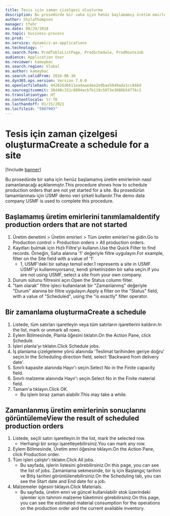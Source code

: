 ```yaml
---
title: Tesis için zaman çizelgesi oluşturma
description: Bu prosedürde bir saha için henüz başlamamış üretim emirlerinin nasıl zamanlanacağı açıklanmıştır.
author: ShylaThompson
manager: tfehr
ms.date: 08/29/2018
ms.topic: business-process
ms.prod: ''
ms.service: dynamics-ax-applications
ms.technology: ''
ms.search.form: ProdTableListPage, ProdSchedule, ProdRouteJob
audience: Application User
ms.reviewer: kamaybac
ms.search.region: Global
ms.author: kamaybac
ms.search.validFrom: 2016-06-30
ms.dyn365.ops.version: Version 7.0.0
ms.openlocfilehash: 442826d6611ea4aaedee2e9bae5649ada1cc846d
ms.sourcegitcommit: 38d40c331c8894acb7b119c5073e3088b54776c1
ms.translationtype: HT
ms.contentlocale: tr-TR
ms.lasthandoff: 01/15/2021
ms.locfileid: "5007903"
---
```

# <a name="create-a-schedule-for-a-site"></a><span data-ttu-id="9471f-103">Tesis için zaman çizelgesi oluşturma</span><span class="sxs-lookup"><span data-stu-id="9471f-103">Create a schedule for a site</span></span>

[!include [banner](../../includes/banner.md)]

<span data-ttu-id="9471f-104">Bu prosedürde bir saha için henüz başlamamış üretim emirlerinin nasıl zamanlanacağı açıklanmıştır.</span><span class="sxs-lookup"><span data-stu-id="9471f-104">This procedure shows how to schedule production orders that are not yet started for a site.</span></span>  <span data-ttu-id="9471f-105">Bu prosedürün tamamlanması için USMF demo veri şirketi kullanılır.</span><span class="sxs-lookup"><span data-stu-id="9471f-105">The demo data company USMF is used to complete this procedure.</span></span>


## <a name="identify-production-orders-that-are-not-started"></a><span data-ttu-id="9471f-106">Başlamamış üretim emirlerini tanımlama</span><span class="sxs-lookup"><span data-stu-id="9471f-106">Identify production orders that are not started</span></span>
1. <span data-ttu-id="9471f-107">Üretim denetimi > Üretim emirleri > Tüm üretim emirleri'ne gidin.</span><span class="sxs-lookup"><span data-stu-id="9471f-107">Go to Production control > Production orders > All production orders.</span></span>
2. <span data-ttu-id="9471f-108">Kayıtları bulmak için Hızlı Filtre'yi kullanın.</span><span class="sxs-lookup"><span data-stu-id="9471f-108">Use the Quick Filter to find records.</span></span> <span data-ttu-id="9471f-109">Örneğin, Saha alanına '1' değeriyle filtre uygulayın.</span><span class="sxs-lookup"><span data-stu-id="9471f-109">For example, filter on the Site field with a value of '1'.</span></span>
    * <span data-ttu-id="9471f-110">1, USMF'deki bir sahayı temsil eder.</span><span class="sxs-lookup"><span data-stu-id="9471f-110">1 represents a site in USMF.</span></span> <span data-ttu-id="9471f-111">USMF'yi kullanmıyorsanız, kendi şirketinizden bir saha seçin.</span><span class="sxs-lookup"><span data-stu-id="9471f-111">If you are not using USMF, select a site from your own company.</span></span>  
3. <span data-ttu-id="9471f-112">Durum sütunu filtresini açın.</span><span class="sxs-lookup"><span data-stu-id="9471f-112">Open the Status column filter.</span></span>
4. <span data-ttu-id="9471f-113">"tam olarak" filtre işleci kullanılarak bir "Zamanlanmış" değeriyle "Durum" alanına bir filtre uygulayın.</span><span class="sxs-lookup"><span data-stu-id="9471f-113">Apply a filter on the "Status" field, with a value of "Scheduled", using the "is exactly" filter operator.</span></span>

## <a name="create-a-schedule"></a><span data-ttu-id="9471f-114">Bir zamanlama oluşturma</span><span class="sxs-lookup"><span data-stu-id="9471f-114">Create a schedule</span></span>
1. <span data-ttu-id="9471f-115">Listede, tüm satırları işaretleyin veya tüm satırların işaretlerini kaldırın.</span><span class="sxs-lookup"><span data-stu-id="9471f-115">In the list, mark or unmark all rows.</span></span>
2. <span data-ttu-id="9471f-116">Eylem Bölmesinde, Planla öğesini tıklatın.</span><span class="sxs-lookup"><span data-stu-id="9471f-116">On the Action Pane, click Schedule.</span></span>
3. <span data-ttu-id="9471f-117">İşleri planla'yı tıklatın.</span><span class="sxs-lookup"><span data-stu-id="9471f-117">Click Schedule jobs.</span></span>
4. <span data-ttu-id="9471f-118">İş planlama çizelgeleme yönü alanında 'Teslimat tarihinden geriye doğru' seçin.</span><span class="sxs-lookup"><span data-stu-id="9471f-118">In the Scheduling direction field, select 'Backward from delivery date'.</span></span>
5. <span data-ttu-id="9471f-119">Sınırlı kapasite alanında Hayır'ı seçin.</span><span class="sxs-lookup"><span data-stu-id="9471f-119">Select No in the Finite capacity field.</span></span>
6. <span data-ttu-id="9471f-120">Sınırlı malzeme alanında Hayır'ı seçin.</span><span class="sxs-lookup"><span data-stu-id="9471f-120">Select No in the Finite material field.</span></span>
7. <span data-ttu-id="9471f-121">Tamam'a tıklayın.</span><span class="sxs-lookup"><span data-stu-id="9471f-121">Click OK.</span></span>
    * <span data-ttu-id="9471f-122">Bu işlem biraz zaman alabilir.</span><span class="sxs-lookup"><span data-stu-id="9471f-122">This may take a while.</span></span>  

## <a name="view-the-result-of-scheduled-production-orders"></a><span data-ttu-id="9471f-123">Zamanlanmış üretim emirlerinin sonuçlarını görüntüleme</span><span class="sxs-lookup"><span data-stu-id="9471f-123">View the result of scheduled production orders</span></span>
1. <span data-ttu-id="9471f-124">Listede, seçili satırı işaretleyin.</span><span class="sxs-lookup"><span data-stu-id="9471f-124">In the list, mark the selected row.</span></span>
    * <span data-ttu-id="9471f-125">Herhangi bir sırayı işaretleyebilirsiniz.</span><span class="sxs-lookup"><span data-stu-id="9471f-125">You can mark any row.</span></span>  
2. <span data-ttu-id="9471f-126">Eylem Bölmesinde, Üretim emri öğesine tıklayın.</span><span class="sxs-lookup"><span data-stu-id="9471f-126">On the Action Pane, click Production order.</span></span>
3. <span data-ttu-id="9471f-127">Tüm işleri çalıştır'ı tıklatın.</span><span class="sxs-lookup"><span data-stu-id="9471f-127">Click All jobs.</span></span>
    * <span data-ttu-id="9471f-128">Bu sayfada, işlerin listesini görebilirsiniz.</span><span class="sxs-lookup"><span data-stu-id="9471f-128">On this page, you can see the list of jobs.</span></span> <span data-ttu-id="9471f-129">Zamanlama sekmesinde, bir iş için Başlangıç tarihini ve Bitiş tarihini görüntülenebilirsiniz.</span><span class="sxs-lookup"><span data-stu-id="9471f-129">On the Scheduling tab, you can see the Start date and End date for a job.</span></span>  
4. <span data-ttu-id="9471f-130">Malzemeler öğesini tıklayın.</span><span class="sxs-lookup"><span data-stu-id="9471f-130">Click Materials.</span></span>
    * <span data-ttu-id="9471f-131">Bu sayfada, üretim emri ve güncel kullanılabilir stok üzerindeki işlemler için tahmini malzeme tüketimini görebilirsiniz.</span><span class="sxs-lookup"><span data-stu-id="9471f-131">On this page, you can see the estimated material consumption for the operations on the production order and the current available inventory.</span></span>  

